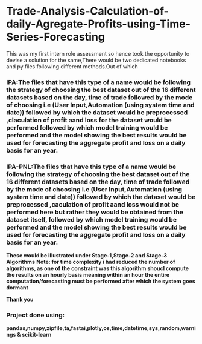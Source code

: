 # Trade-Analysis-Calculation-of-daily-Agregate-Profits-using-Time-Series-Forecasting
This was  my first intern role assessment so hence took the opportunity to devise a solution for the same,There would be two  dedicated notebooks and py files following different methods.Out of which

### IPA:The files that have this type of a name would be following the strategy of choosing the best dataset out of the 16 different datasets based on the day, time of trade followed by the mode of choosing i.e (User Input,Automation (using system time and date)) followed by which the dataset would be preprocessed ,claculation of profit aand loss for the dataset would be performed followed by which model training would be performed and the model showing the best results would be used for forecasting the aggregate profit and loss on a daily basis for an year.


### IPA-PNL:The files that have this type of a name would be following the strategy of choosing the best dataset out of the 16 different datasets based on the day, time of trade followed by the mode of choosing i.e (User Input,Automation (using system time and date)) followed by which the dataset would be preprocessed ,caculation of profit aand loss would not be performed here but rather they would be obtained from the dataset itself, followed by which model training would be performed and the model showing the best results would be used for forecasting the aggregate profit and loss on a daily basis for an year.

**These would be illustrated under Stage-1,Stage-2 and Stage-3 Algorithms**
**Note: for time complexity i had reduced the number of algorithms, as one of the constraint was this algorithm shoucl compute the results on an hourly basis meaning within an hour the entire computation/forecasting must be performed after which the system goes dormant**

**Thank you**

### Project done using:
**pandas,numpy,zipfile,ta,fastai,plotly,os,time,datetime,sys,random,warnings & scikit-learn**
